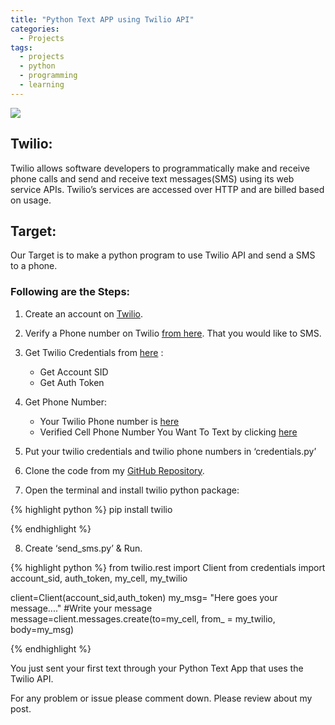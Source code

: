 ```yaml
---
title: "Python Text APP using Twilio API"
categories:
  - Projects
tags:
  - projects
  - python
  - programming
  - learning
---
```


![](https://www.fullstackpython.com/img/160511-send-sms-python/header.jpg)


## Twilio: 
Twilio allows software developers to programmatically make and receive phone calls and send and receive text messages(SMS) using its web service APIs. Twilio’s services are accessed over HTTP and are billed based on usage.

## Target:
Our Target is to make a python program to use Twilio API and send a SMS to a phone.

### Following are the Steps:

1. Create an account on [Twilio](https://twilio.com/).
2. Verify a Phone number on Twilio [from here](https://www.twilio.com/console/phone-numbers/verified). That you would like to SMS.
3. Get Twilio Credentials from [here](https://www.twilio.com/console) : 
    - Get Account SID
    - Get Auth Token

4. Get Phone Number:
    - Your Twilio Phone number is [here](https://www.twilio.com/console/phone-numbers/incoming)
    - Verified Cell Phone Number You Want To Text by clicking [here](https://www.twilio.com/console/phone-numbers/verified)

5. Put your twilio credentials and twilio phone numbers in ‘credentials.py’

<script src="https://gist.github.com/AtriSaxena/2ce7e5fec837bb87bcb9af83b2c662c5.js"></script>

6. Clone the code from my [GitHub Repository](https://github.com/CoderAtri/Twilio_Sms_Python_App).

7. Open the terminal and install twilio python package:

{% highlight python %}
pip install twilio

{% endhighlight %}

8. Create ‘send_sms.py’ & Run.

{% highlight python %}
from twilio.rest import Client
from credentials import account_sid, auth_token, my_cell, my_twilio
 
client=Client(account_sid,auth_token)
my_msg= "Here goes your message...." #Write your message
message=client.messages.create(to=my_cell, from_ = my_twilio, body=my_msg)

{% endhighlight %}

You just sent your first text through your Python Text App that uses the Twilio API. 

For any problem or issue please comment down. Please review about my post.
